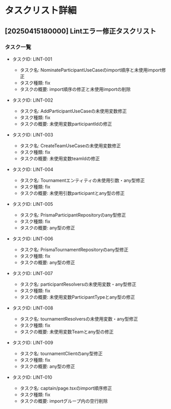# タスクリスト詳細

## [20250415180000] Lintエラー修正タスクリスト

### タスク一覧

- タスクID: LINT-001

  - タスク名: NominateParticipantUseCaseのimport順序と未使用import修正
  - タスク種類: fix
  - タスクの概要: import順序の修正と未使用importの削除

- タスクID: LINT-002

  - タスク名: AddParticipantUseCaseの未使用変数修正
  - タスク種類: fix
  - タスクの概要: 未使用変数participantIdの修正

- タスクID: LINT-003

  - タスク名: CreateTeamUseCaseの未使用変数修正
  - タスク種類: fix
  - タスクの概要: 未使用変数teamIdの修正

- タスクID: LINT-004

  - タスク名: Tournamentエンティティの未使用引数・any型修正
  - タスク種類: fix
  - タスクの概要: 未使用引数participantとany型の修正

- タスクID: LINT-005

  - タスク名: PrismaParticipantRepositoryのany型修正
  - タスク種類: fix
  - タスクの概要: any型の修正

- タスクID: LINT-006

  - タスク名: PrismaTournamentRepositoryのany型修正
  - タスク種類: fix
  - タスクの概要: any型の修正

- タスクID: LINT-007

  - タスク名: participantResolversの未使用変数・any型修正
  - タスク種類: fix
  - タスクの概要: 未使用変数ParticipantTypeとany型の修正

- タスクID: LINT-008

  - タスク名: tournamentResolversの未使用変数・any型修正
  - タスク種類: fix
  - タスクの概要: 未使用変数Teamとany型の修正

- タスクID: LINT-009

  - タスク名: tournamentClientのany型修正
  - タスク種類: fix
  - タスクの概要: any型の修正

- タスクID: LINT-010
  - タスク名: captain/page.tsxのimport順序修正
  - タスク種類: fix
  - タスクの概要: importグループ内の空行削除

